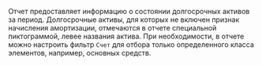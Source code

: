 ﻿Отчет предоставляет информацию о состоянии долгосрочных активов за период. Долгосрочные активы, для которых не включен признак начисления амортизации, отмечаются в отчете специальной пиктограммой, левее названия актива. При необходимости, в отчете можно настроить фильтр `Счет` для отбора только определенного класса элементов, например, основных средств.